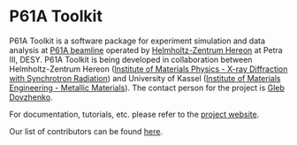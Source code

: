 # P61A Toolkit
P61A Toolkit is a software package for experiment simulation and data analysis at [P61A beamline](https://photon-science.desy.de/facilities/petra_iii/beamlines/p61_high_energy_wiggler_beamline_lvp/p61a_white_beam_engineering_materials_science_hzg/index_eng.html)
operated by 
[Helmholtz-Zentrum Hereon](https://hereon.de) at Petra III, DESY. P61A Toolkit is being developed in collaboration between Helmholtz-Zentrum Hereon 
([Institute of Materials Physics - X-ray Diffraction with Synchrotron Radiation](https://hereon.de/institutes/materials_physics/x_ray_diffraction_synchrotron_radiation/index.php.en)) 
and University of Kassel ([Institute of Materials Engineering - Metallic Materials](https://www.uni-kassel.de/maschinenbau/en/institute/institute-of-materials-engineering/departments/metallic-materials)).
The contact person for the project is [Gleb Dovzhenko](https://hereon.de/institutes/materials_physics/x_ray_diffraction_synchrotron_radiation/team/099147/index.php.de).

For documentation, tutorials, etc. please refer to the [project website](https://p61a-software.github.io/P61AToolkit/).

Our list of contributors can be found [here](https://github.com/P61A-software/P61AToolkit/blob/master/CONTRIBUTORS.md).